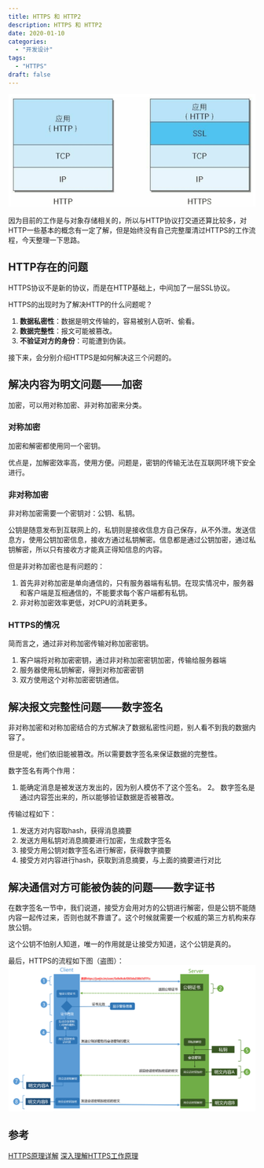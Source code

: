 ```yaml
---
title: HTTPS 和 HTTP2
description: HTTPS 和 HTTP2
date: 2020-01-10
categories:
  - "开发设计"
tags:
  - "HTTPS"
draft: false
---
```

![20200727220356](https://raw.githubusercontent.com/hujianxin/pico/master/img/20200727220356.png)

因为目前的工作是与对象存储相关的，所以与HTTP协议打交道还算比较多，对HTTP一些基本的概念有一定了解，但是始终没有自己完整厘清过HTTPS的工作流程，今天整理一下思路。<!--more-->

## HTTP存在的问题
HTTPS协议不是新的协议，而是在HTTP基础上，中间加了一层SSL协议。

HTTPS的出现时为了解决HTTP的什么问题呢？
1. **数据私密性**：数据是明文传输的，容易被别人窃听、偷看。
2. **数据完整性**：报文可能被篡改。
3. **不验证对方的身份**：可能遭到伪装。

接下来，会分别介绍HTTPS是如何解决这三个问题的。

## 解决内容为明文问题——加密
加密，可以用对称加密、非对称加密来分类。

### 对称加密
加密和解密都使用同一个密钥。

优点是，加解密效率高，使用方便。问题是，密钥的传输无法在互联网环境下安全进行。

### 非对称加密
非对称加密需要一个密钥对：公钥、私钥。

公钥是随意发布到互联网上的，私钥则是接收信息方自己保存，从不外泄。发送信息方，使用公钥加密信息，接收方通过私钥解密。信息都是通过公钥加密，通过私钥解密，所以只有接收方才能真正得知信息的内容。

但是非对称加密也是有问题的：
1. 首先非对称加密是单向通信的，只有服务器端有私钥。在现实情况中，服务器和客户端是互相通信的，不能要求每个客户端都有私钥。
2. 非对称加密效率更低，对CPU的消耗更多。

### HTTPS的情况
简而言之，通过非对称加密传输对称加密密钥。

1. 客户端将对称加密密钥，通过非对称加密密钥加密，传输给服务器端
2. 服务器使用私钥解密，得到对称加密密钥
3. 双方使用这个对称加密密钥通信。

## 解决报文完整性问题——数字签名
非对称加密和对称加密结合的方式解决了数据私密性问题，别人看不到我的数据内容了。

但是呢，他们依旧能被篡改。所以需要数字签名来保证数据的完整性。

数字签名有两个作用：
1. 能确定消息是被发送方发出的，因为别人模仿不了这个签名。
2。 数字签名是通过内容签出来的，所以能够验证数据是否被篡改。

传输过程如下：
1. 发送方对内容取hash，获得消息摘要
2. 发送方用私钥对消息摘要进行加密，生成数字签名
3. 接受方用公钥对数字签名进行解密，获得数字摘要
4. 接受方对内容进行hash，获取到消息摘要，与上面的摘要进行对比

## 解决通信对方可能被伪装的问题——数字证书
在数字签名一节中，我们说道，接受方会用对方的公钥进行解密，但是公钥不能随内容一起传过来，否则也就不靠谱了。这个时候就需要一个权威的第三方机构来存放公钥。

这个公钥不怕别人知道，唯一的作用就是让接受方知道，这个公钥是真的。

最后，HTTPS的流程如下图（盗图）：
![20200728210944](https://raw.githubusercontent.com/hujianxin/pico/master/img/20200728210944.png)

## 参考
[HTTPS原理详解](http://liuduo.me/2018/05/14/https-detail/)
[深入理解HTTPS工作原理](https://juejin.im/post/5ca6a109e51d4544e27e3048)